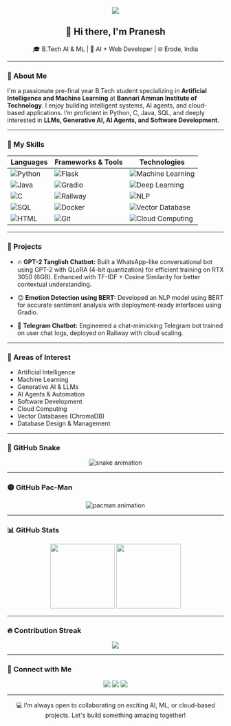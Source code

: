 <p align="center">
  <img src="https://capsule-render.vercel.app/api?type=waving&color=blue&height=160&section=header&text=Pranesh's%20GitHub%20Hub&fontSize=30&fontColor=ffffff"/>
</p>

<h2 align="center">👋 Hi there, I'm Pranesh</h2>

<p align="center">
  🎓 B.Tech AI & ML | 🧠 AI + Web Developer | 🌐 Erode, India
</p>

---

### 🚀 About Me

I'm a passionate pre-final year B.Tech student specializing in **Artificial Intelligence and Machine Learning** at **Bannari Amman Institute of Technology**. I enjoy building intelligent systems, AI agents, and cloud-based applications. I’m proficient in Python, C, Java, SQL, and deeply interested in **LLMs, Generative AI, AI Agents, and Software Development**.

---

### 🧠 My Skills

| Languages | Frameworks & Tools | Technologies |
|-----------|---------------------|---------------|
| ![Python](https://img.shields.io/badge/Python-yellow?style=for-the-badge&logo=python&logoColor=blue) | ![Flask](https://img.shields.io/badge/Flask-black?style=for-the-badge&logo=flask) | ![Machine Learning](https://img.shields.io/badge/Machine%20Learning-blue?style=for-the-badge) |
| ![Java](https://img.shields.io/badge/Java-red?style=for-the-badge&logo=java) | ![Gradio](https://img.shields.io/badge/Gradio-3f3f3f?style=for-the-badge) | ![Deep Learning](https://img.shields.io/badge/Deep%20Learning-green?style=for-the-badge) |
| ![C](https://img.shields.io/badge/C-00599C?style=for-the-badge&logo=c) | ![Railway](https://img.shields.io/badge/Railway-black?style=for-the-badge) | ![NLP](https://img.shields.io/badge/NLP-purple?style=for-the-badge) |
| ![SQL](https://img.shields.io/badge/SQL-4479A1?style=for-the-badge&logo=mysql) | ![Docker](https://img.shields.io/badge/Docker-2496ED?style=for-the-badge&logo=docker) | ![Vector Database](https://img.shields.io/badge/ChromaDB-007ACC?style=for-the-badge) |
| ![HTML](https://img.shields.io/badge/HTML-E34F26?style=for-the-badge&logo=html5) | ![Git](https://img.shields.io/badge/Git-F05032?style=for-the-badge&logo=git) | ![Cloud Computing](https://img.shields.io/badge/Cloud-4285F4?style=for-the-badge) |

---

### 💼 Projects

- 🔥 **GPT-2 Tanglish Chatbot:** Built a WhatsApp-like conversational bot using GPT-2 with QLoRA (4-bit quantization) for efficient training on RTX 3050 (6GB). Enhanced with TF-IDF + Cosine Similarity for better contextual understanding.
  
- 😊 **Emotion Detection using BERT:** Developed an NLP model using BERT for accurate sentiment analysis with deployment-ready interfaces using Gradio.

- 🤖 **Telegram Chatbot:** Engineered a chat-mimicking Telegram bot trained on user chat logs, deployed on Railway with cloud scaling.

---

### 🎯 Areas of Interest

- Artificial Intelligence
- Machine Learning
- Generative AI & LLMs
- AI Agents & Automation
- Software Development
- Cloud Computing
- Vector Databases (ChromaDB)
- Database Design & Management

---

### 🐍 GitHub Snake

<p align="center">
  <img src="https://raw.githubusercontent.com/pranesh-2005/pranesh-2005/output/snake.svg" alt="snake animation"/>
</p>

---

### 🟡 GitHub Pac-Man

<p align="center">
  <picture>
    <source media="(prefers-color-scheme: dark)" srcset="https://raw.githubusercontent.com/pranesh-2005/pranesh-2005/output/pacman-contribution-graph-dark.svg">
    <source media="(prefers-color-scheme: light)" srcset="https://raw.githubusercontent.com/pranesh-2005/pranesh-2005/output/pacman-contribution-graph.svg">
    <img src="https://raw.githubusercontent.com/pranesh-2005/pranesh-2005/output/pacman-contribution-graph.svg" alt="pacman animation">
  </picture>
</p>

---

### 📊 GitHub Stats

<p align="center">
  <img src="https://github-readme-stats.vercel.app/api?username=pranesh-2005&show_icons=true&theme=radical" height="150" />
  <img src="https://github-readme-stats.vercel.app/api/top-langs/?username=pranesh-2005&layout=compact&theme=radical" height="150"/>
</p>

---

### 🔥 Contribution Streak

<p align="center">
  <img src="https://github-readme-streak-stats.herokuapp.com/?user=pranesh-2005&theme=radical&fire=FF6C6C"/>
</p>

---

### 🔗 Connect with Me

<p align="center">
  <a href="https://github.com/pranesh-2005" target="_blank"><img src="https://img.shields.io/badge/GitHub-%23181717.svg?style=for-the-badge&logo=github&logoColor=white"/></a>
  <a href="https://www.linkedin.com/in/pranesh5264/" target="_blank"><img src="https://img.shields.io/badge/LinkedIn-%230077B5.svg?style=for-the-badge&logo=linkedin&logoColor=white"/></a>
  <a href="mailto:praneshmadhan646@gmail.com" target="_blank"><img src="https://img.shields.io/badge/Email-D14836?style=for-the-badge&logo=gmail&logoColor=white"/></a>
</p>

---

<p align="center">
  💻 I’m always open to collaborating on exciting AI, ML, or cloud-based projects. Let's build something amazing together!
</p>
